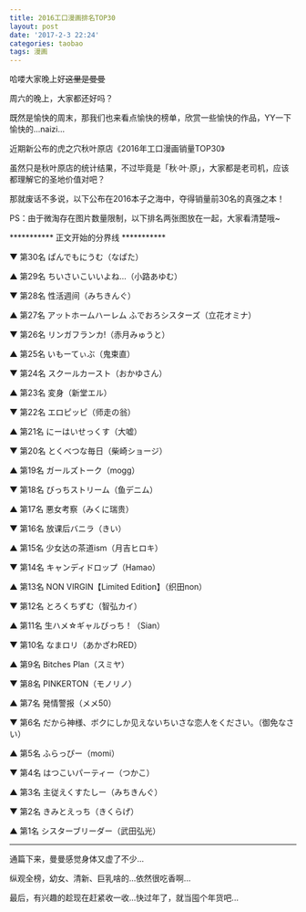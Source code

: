 ```yaml
---
title: 2016工口漫画排名TOP30
layout: post
date: '2017-2-3 22:24'
categories: taobao
tags: 漫画
---
```

哈喽大家晚上好~~这里是曼曼~~

周六的晚上，大家都还好吗？

既然是愉快的周末，那我们也来看点愉快的榜单，欣赏一些愉快的作品，YY一下愉快的...naizi...


近期新公布的虎之穴秋叶原店《2016年工口漫画销量TOP30》

虽然只是秋叶原店的统计结果，不过毕竟是「秋·叶·原」，大家都是老司机，应该都理解它的圣地价值对吧？

那就废话不多说，以下公布在2016本子之海中，夺得销量前30名的真强之本！

PS：由于微淘存在图片数量限制，以下排名两张图放在一起，大家看清楚哦~

*********** 正文开始的分界线 ***********

▼ 第30名 ぱんでもにうむ（なぱた）


▲ 第29名 ちいさいこいいよね…（小路あゆむ）

▼ 第28名 性活週间（みちきんぐ）


▲ 第27名 アットホームハーレム ふでおろシスターズ（立花オミナ）

▼ 第26名 リンガフランカ!（赤月みゅうと）


▲ 第25名 いもーてぃぶ（鬼束直）

▼ 第24名 スクールカースト（おかゆさん）


▲ 第23名 変身（新堂エル）

▼ 第22名 エロピッピ（师走の翁）


▲ 第21名 にーはいせっくす（大嘘）

▼ 第20名 とくべつな毎日（柴崎ショージ）


▲ 第19名 ガールズトーク（mogg）

▼ 第18名 びっちストリーム（鱼デニム）


▲ 第17名 悪女考察（みくに瑞贵）

▼ 第16名 放课后バニラ（きい）


▲ 第15名 少女达の茶道ism（月吉ヒロキ）

▼ 第14名 キャンディドロップ（Hamao）


▲ 第13名 NON VIRGIN【Limited Edition】（织田non）

▼ 第12名 とろくちずむ（智弘カイ）


▲ 第11名 生ハメ☆ギャルびっち！（Sian）

▼ 第10名 なまロリ（あかざわRED）


▲ 第9名 Bitches Plan（スミヤ）

▼ 第8名 PINKERTON（モノリノ）


▲ 第7名 発情警报（メメ50）

▼ 第6名 だから神様、ボクにしか见えないちいさな恋人をください。（御免なさい）


▲ 第5名 ふらっぴー（momi）

▼ 第4名 はつこいパーティー（つかこ）


▲ 第3名 主従えくすたしー（みちきんぐ）

▼ 第2名 きみとえっち（きくらげ）


▲ 第1名 シスターブリーダー（武田弘光）

*************************************

通篇下来，曼曼感觉身体又虚了不少...

纵观全榜，幼女、清新、巨乳啥的...依然很吃香啊...

最后，有兴趣的趁现在赶紧收一收...快过年了，就当囤个年货吧...
